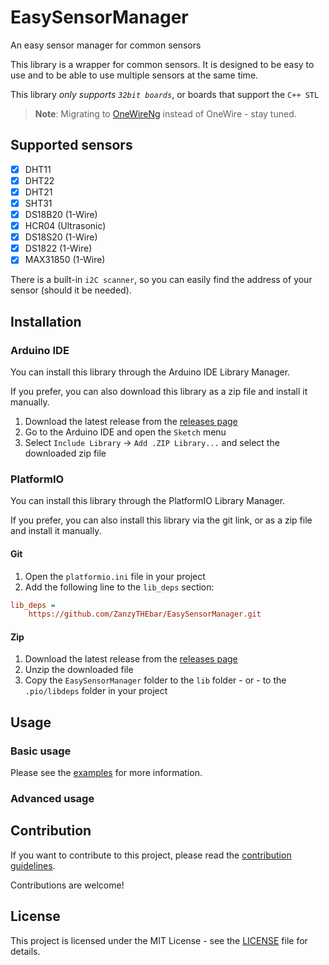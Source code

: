 # EasySensorManager

An easy sensor manager for common sensors

This library is a wrapper for common sensors. It is designed to be easy to use and to be able to use multiple sensors at the same time.

This library _only supports `32bit boards`_, or boards that support the `C++ STL`

> **Note**: Migrating to [OneWireNg](https://github.com/pstolarz/OneWireNg) instead of OneWire - stay tuned.

## Supported sensors

- [x] DHT11
- [x] DHT22
- [x] DHT21
- [x] SHT31
- [x] DS18B20 (1-Wire)
- [x] HCR04 (Ultrasonic)
- [x] DS18S20 (1-Wire)
- [x] DS1822 (1-Wire)
- [x] MAX31850 (1-Wire)

There is a built-in `i2C scanner`, so you can easily find the address of your sensor (should it be needed).

## Installation

### Arduino IDE

You can install this library through the Arduino IDE Library Manager.

If you prefer, you can also download this library as a zip file and install it manually.

1. Download the latest release from the [releases page](https://github.com/ZanzyTHEbar/EasySensorManager/releases)
2. Go to the Arduino IDE and open the `Sketch` menu
3. Select `Include Library` -> `Add .ZIP Library...` and select the downloaded zip file

### PlatformIO

You can install this library through the PlatformIO Library Manager.

If you prefer, you can also install this library via the git link, or as a zip file and install it manually.

#### Git

1. Open the `platformio.ini` file in your project
2. Add the following line to the `lib_deps` section:

```ini
lib_deps =
    https://github.com/ZanzyTHEbar/EasySensorManager.git
```

#### Zip

1. Download the latest release from the [releases page](https://github.com/ZanzyTHEbar/EasySensorManager/releases)
2. Unzip the downloaded file
3. Copy the `EasySensorManager` folder to the `lib` folder - or - to the `.pio/libdeps` folder in your project

## Usage

### Basic usage

Please see the [examples](/examples) for more information.

### Advanced usage

## Contribution

If you want to contribute to this project, please read the [contribution guidelines](CONTRIBUTING.md).

Contributions are welcome!

## License

This project is licensed under the MIT License - see the [LICENSE](LICENSE) file for details.
